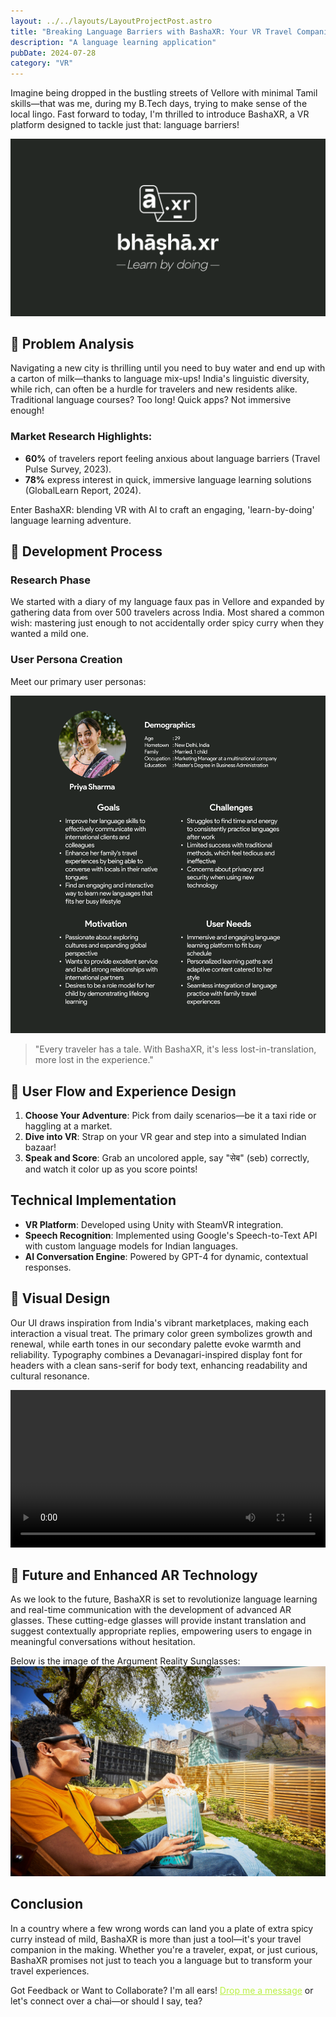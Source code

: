 ```yaml
---
layout: ../../layouts/LayoutProjectPost.astro
title: "Breaking Language Barriers with BashaXR: Your VR Travel Companion"
description: "A language learning application"
pubDate: 2024-07-28
category: "VR"
---
```


Imagine being dropped in the bustling streets of Vellore with minimal Tamil skills—that was me, during my B.Tech days, trying to make sense of the local lingo. Fast forward to today, I'm thrilled to introduce BashaXR, a VR platform designed to tackle just that: language barriers!

![logo](../../../public/project_images/Basha.xr/cover.png)

## 🎯 Problem Analysis

Navigating a new city is thrilling until you need to buy water and end up with a carton of milk—thanks to language mix-ups! India's linguistic diversity, while rich, can often be a hurdle for travelers and new residents alike. Traditional language courses? Too long! Quick apps? Not immersive enough!

### Market Research Highlights:

- **60%** of travelers report feeling anxious about language barriers (Travel Pulse Survey, 2023).
- **78%** express interest in quick, immersive language learning solutions (GlobalLearn Report, 2024).

Enter BashaXR: blending VR with AI to craft an engaging, 'learn-by-doing' language learning adventure.

## 🧩 Development Process

### Research Phase

We started with a diary of my language faux pas in Vellore and expanded by gathering data from over 500 travelers across India. Most shared a common wish: mastering just enough to not accidentally order spicy curry when they wanted a mild one.

### User Persona Creation

Meet our primary user personas:

![logo](../../../public/project_images/Basha.xr/persona.png)

> "Every traveler has a tale. With BashaXR, it's less lost-in-translation, more lost in the experience."

## 📌 User Flow and Experience Design

1. **Choose Your Adventure**: Pick from daily scenarios—be it a taxi ride or haggling at a market.
2. **Dive into VR**: Strap on your VR gear and step into a simulated Indian bazaar!
3. **Speak and Score**: Grab an uncolored apple, say "सेब" (seb) correctly, and watch it color up as you score points!

## Technical Implementation

- **VR Platform**: Developed using Unity with SteamVR integration.
- **Speech Recognition**: Implemented using Google's Speech-to-Text API with custom language models for Indian languages.
- **AI Conversation Engine**: Powered by GPT-4 for dynamic, contextual responses.

## 🎨 Visual Design

Our UI draws inspiration from India's vibrant marketplaces, making each interaction a visual treat. The primary color green symbolizes growth and renewal, while earth tones in our secondary palette evoke warmth and reliability. Typography combines a Devanagari-inspired display font for headers with a clean sans-serif for body text, enhancing readability and cultural resonance.

<video width="100%" height="auto" controls>
  <source src="/bento_folio/public/project_images/Basha.xr/1714047679627.mp4" type="video/mp4">
  Our experience
</video>

## 🔦 Future and Enhanced AR Technology

As we look to the future, BashaXR is set to revolutionize language learning and real-time communication with the development of advanced AR glasses. These cutting-edge glasses will provide instant translation and suggest contextually appropriate replies, empowering users to engage in meaningful conversations without hesitation.

Below is the image of the Argument Reality Sunglasses:
![ar sunglasses](../../../public/project_images/Basha.xr/1920_movieartist039simpression.jpg)

## Conclusion

In a country where a few wrong words can land you a plate of extra spicy curry instead of mild, BashaXR is more than just a tool—it's your travel companion in the making. Whether you're a traveler, expat, or just curious, BashaXR promises not just to teach you a language but to transform your travel experiences.

Got Feedback or Want to Collaborate? I'm all ears! <a href="mailto:hello@vaibhavpathak.me" style="color: #BAF144; text-decoration: underline;">Drop me a message</a>
or let's connect over a chai—or should I say, tea?

<!--
# Hi there!

This Markdown file creates a page at `your-domain.com/post1/`

![Example image](/preview.png)

It probably isn't styled much, but Markdown does support:

- **bold** and _italics._
- lists
- [links](https://astro.build)
- and more!
-->
